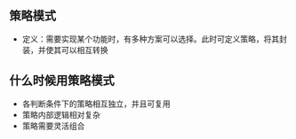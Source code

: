 ## 策略模式
- 定义：需要实现某个功能时，有多种方案可以选择。此时可定义策略，将其封装，并使其可以相互转换

## 什么时候用策略模式
- 各判断条件下的策略相互独立，并且可复用
- 策略内部逻辑相对复杂
- 策略需要灵活组合